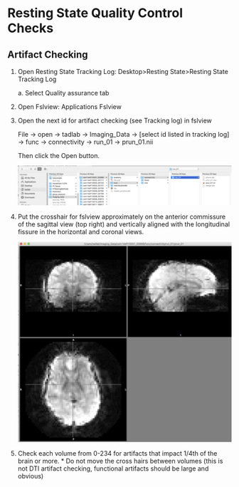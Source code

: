 # Resting State Quality Control Checks
## Artifact Checking

1. Open Resting State Tracking Log: Desktop&gt;Resting State&gt;Resting State
   Tracking Log

      a. Select Quality assurance tab

1. Open Fslview: Applications Fslview
1. Open the next id for artifact checking (see Tracking log) in fslview

   File -> open -> tadlab -> Imaging_Data
   -> [select id listed in tracking log]
   -> func -> connectivity -> run_01 -> prun_01.nii

   Then click the Open button.

   ![Image](file_select.png)

1. Put the crosshair for fslview approximately on the anterior commissure of the sagittal view (top right)
   and vertically aligned with the longitudinal fissure in the horizontal and coronal views.

   ![Image](crosshair_positioning.png)

1. Check each volume from 0-234 for artifacts that impact 1/4th of the brain or more. * Do not move the
   cross hairs between volumes (this is not DTI artifact checking, functional artifacts should be large
   and obvious)
